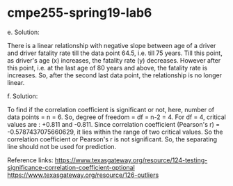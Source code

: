 # cmpe255-spring19-lab6

e. Solution: 

There is a linear relationship with negative slope between age of a driver and driver fatality rate till the data point 64.5, i.e. till 75 years. Till this point, as driver's age (x) increases, the fatality rate (y) decreases. However after this point, i.e. at the last age of 80 years and above, the fatality rate is increases. So, after the second last data point, the relationship is no longer linear.

f. Solution:

To find if the correlation coefficient is significant or not, here, number of data points = n = 6. So, degree of freedom = df = n-2 = 4. For df = 4, critical values are : +0.811 and -0.811. Since correlation coefficient (Pearson's r) = -0.5787437075660629, it lies within the range of two critical values. So the correlation coefficient or Pearson's r is not significant. So, the separating line should not be used for prediction.

Reference links: 
https://www.texasgateway.org/resource/124-testing-significance-correlation-coefficient-optional
https://www.texasgateway.org/resource/126-outliers
